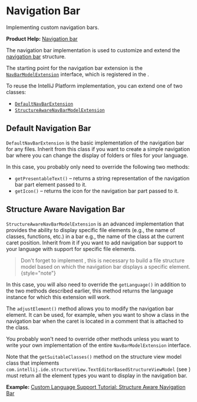 <!-- Copyright 2000-2025 JetBrains s.r.o. and contributors. Use of this source code is governed by the Apache 2.0 license. -->

# Navigation Bar

<link-summary>Implementing custom navigation bars.</link-summary>

<tldr>

**Product Help:** [Navigation bar](https://www.jetbrains.com/help/idea/guided-tour-around-the-user-interface.html#navigation-bar)

</tldr>

The navigation bar implementation is used to customize and extend the
[navigation bar](https://www.jetbrains.com/help/idea/guided-tour-around-the-user-interface.html#navigation-bar)
structure.

The starting point for the navigation bar extension is the
[`NavBarModelExtension`](%gh-ic%/platform/lang-impl/src/com/intellij/ide/navigationToolbar/NavBarModelExtension.java)
interface, which is registered in the <include from="snippets.topic" element-id="ep"><var name="ep" value="com.intellij.navbar"/></include>.

To reuse the IntelliJ Platform implementation, you can extend one of two classes:

- [`DefaultNavBarExtension`](%gh-ic%/platform/lang-impl/src/com/intellij/ide/navigationToolbar/DefaultNavBarExtension.java)
- [`StructureAwareNavBarModelExtension`](%gh-ic%/platform/lang-impl/src/com/intellij/ide/navigationToolbar/StructureAwareNavBarModelExtension.kt)

## Default Navigation Bar

`DefaultNavBarExtension` is the basic implementation of the navigation bar for any files.
Inherit from this class if you want to create a simple navigation bar where you can change the display of folders or files for your language.

In this case, you probably only need to override the following two methods:

- `getPresentableText()` – returns a string representation of the navigation bar part element passed to it.
- `getIcon()` – returns the icon for the navigation bar part passed to it.

## Structure Aware Navigation Bar

`StructureAwareNavBarModelExtension` is an advanced implementation that provides the ability to display specific file elements (e.g., the name of classes, functions, etc.) in a bar e.g.,
the name of the class at the current caret position.
Inherit from it if you want to add navigation bar support to your language with support for specific file elements.

> Don't forget to implement [](structure_view.md), this is necessary to build a file structure model based on which the navigation bar displays a specific element.
{style="note"}

In this case, you will also need to override the `getLanguage()` in addition to the two methods described earlier, this method returns the language instance for which this extension will work.

The `adjustElement()` method allows you to modify the navigation bar element.
It can be used, for example, when you want to show a class in the navigation bar when the caret is located in a comment that is attached to the class.

You probably won't need to override other methods unless you want to write your own implementation of the entire `NavBarModelExtension` interface.

Note that the `getSuitableClasses()` method on the structure view model class that implements `com.intellij.ide.structureView.TextEditorBasedStructureViewModel` (see [](structure_view.md))
must return all the element types you want to display in the navigation bar.

**Example:** [Custom Language Support Tutorial: Structure Aware Navigation Bar](structure_aware_navbar.md)
